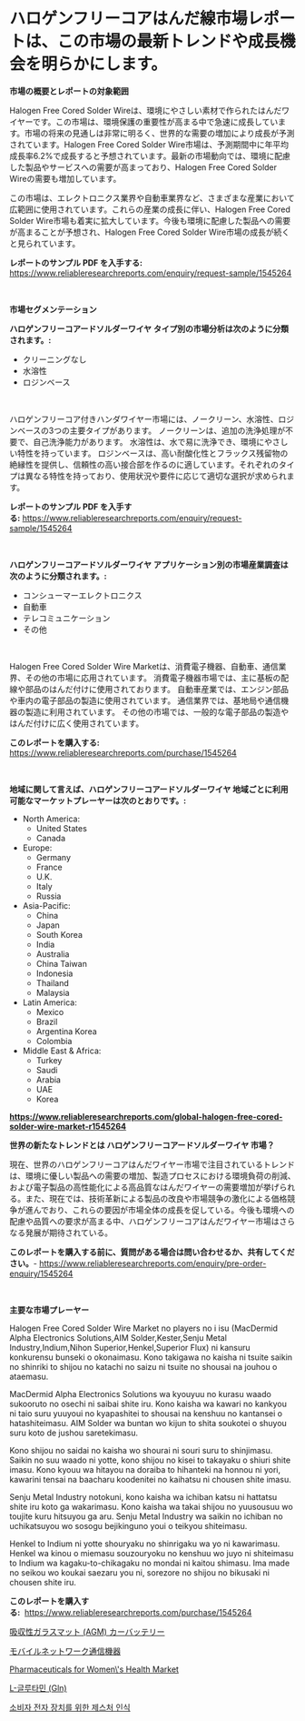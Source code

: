 <p><h1>ハロゲンフリーコアはんだ線市場レポートは、この市場の最新トレンドや成長機会を明らかにします。</h1></p><p><strong>市場の概要とレポートの対象範囲</strong></p>
<p><p>Halogen Free Cored Solder Wireは、環境にやさしい素材で作られたはんだワイヤーです。この市場は、環境保護の重要性が高まる中で急速に成長しています。市場の将来の見通しは非常に明るく、世界的な需要の増加により成長が予測されています。Halogen Free Cored Solder Wire市場は、予測期間中に年平均成長率6.2%で成長すると予想されています。最新の市場動向では、環境に配慮した製品やサービスへの需要が高まっており、Halogen Free Cored Solder Wireの需要も増加しています。</p><p>この市場は、エレクトロニクス業界や自動車業界など、さまざまな産業において広範囲に使用されています。これらの産業の成長に伴い、Halogen Free Cored Solder Wire市場も着実に拡大しています。今後も環境に配慮した製品への需要が高まることが予想され、Halogen Free Cored Solder Wire市場の成長が続くと見られています。</p></p>
<p><strong>レポートのサンプル PDF を入手する:</strong> <a href="https://www.reliableresearchreports.com/enquiry/request-sample/1545264">https://www.reliableresearchreports.com/enquiry/request-sample/1545264</a></p>
<p>&nbsp;</p>
<p><strong>市場セグメンテーション</strong></p>
<p><strong>ハロゲンフリーコアードソルダーワイヤ タイプ別の市場分析は次のように分類されます。:</strong></p>
<p><ul><li>クリーニングなし</li><li>水溶性</li><li>ロジンベース</li></ul></p>
<p>&nbsp;</p>
<p><p>ハロゲンフリーコア付きハンダワイヤー市場には、ノークリーン、水溶性、ロジンベースの3つの主要タイプがあります。 ノークリーンは、追加の洗浄処理が不要で、自己洗浄能力があります。 水溶性は、水で易に洗浄でき、環境にやさしい特性を持っています。 ロジンベースは、高い耐酸化性とフラックス残留物の絶縁性を提供し、信頼性の高い接合部を作るのに適しています。それぞれのタイプは異なる特性を持っており、使用状況や要件に応じて適切な選択が求められます。</p></p>
<p><strong>レポートのサンプル PDF を入手する:</strong>&nbsp;<a href="https://www.reliableresearchreports.com/enquiry/request-sample/1545264">https://www.reliableresearchreports.com/enquiry/request-sample/1545264</a></p>
<p>&nbsp;</p>
<p><strong> ハロゲンフリーコアードソルダーワイヤ アプリケーション別の市場産業調査は次のように分類されます。:</strong></p>
<p><ul><li>コンシューマーエレクトロニクス</li><li>自動車</li><li>テレコミュニケーション</li><li>その他</li></ul></p>
<p>&nbsp;</p>
<p><p>Halogen Free Cored Solder Wire Marketは、消費電子機器、自動車、通信業界、その他の市場に応用されています。 消費電子機器市場では、主に基板の配線や部品のはんだ付けに使用されております。 自動車産業では、エンジン部品や車内の電子部品の製造に使用されています。 通信業界では、基地局や通信機器の製造に利用されています。 その他の市場では、一般的な電子部品の製造やはんだ付けに広く使用されています。</p></p>
<p><strong>このレポートを購入する:</strong>&nbsp; <a href="https://www.reliableresearchreports.com/purchase/1545264">https://www.reliableresearchreports.com/purchase/1545264</a></p>
<p>&nbsp;</p>
<p><strong>地域に関して言えば、ハロゲンフリーコアードソルダーワイヤ 地域ごとに利用可能なマーケットプレーヤーは次のとおりです。:</strong></p>
<p><ul>
    <li>
        North America:
        <ul>
            <li>United States</li>
            <li>Canada</li>
        </ul>
    </li>
    <li>
        Europe:
        <ul>
            <li>Germany</li>
            <li>France</li>
            <li>U.K.</li>
            <li>Italy</li>
            <li>Russia</li>
        </ul>
    </li>
    <li>
        Asia-Pacific:
        <ul>
            <li>China</li>
            <li>Japan</li>
            <li>South Korea</li>
            <li>India</li>
            <li>Australia</li>
            <li>China Taiwan</li>
            <li>Indonesia</li>
            <li>Thailand</li>
            <li>Malaysia</li>
        </ul>
    </li>
    <li>
        Latin America:
        <ul>
            <li>Mexico</li>
            <li>Brazil</li>
            <li>Argentina Korea</li>
            <li>Colombia</li>
        </ul>
    </li>
    <li>
        Middle East & Africa:
        <ul>
            <li>Turkey</li>
            <li>Saudi</li>
            <li>Arabia</li>
            <li>UAE</li>
            <li>Korea</li>
        </ul>
    </li>
    </ul></p>
<p><strong><a href="https://www.reliableresearchreports.com/global-halogen-free-cored-solder-wire-market-r1545264">https://www.reliableresearchreports.com/global-halogen-free-cored-solder-wire-market-r1545264</a></strong>&nbsp;</p>
<p><strong>世界の新たなトレンドとは ハロゲンフリーコアードソルダーワイヤ 市場？</strong></p>
<p><p>現在、世界のハロゲンフリーコアはんだワイヤー市場で注目されているトレンドは、環境に優しい製品への需要の増加、製造プロセスにおける環境負荷の削減、および電子製品の高性能化による高品質なはんだワイヤーの需要増加が挙げられる。また、現在では、技術革新による製品の改良や市場競争の激化による価格競争が進んでおり、これらの要因が市場全体の成長を促している。今後も環境への配慮や品質への要求が高まる中、ハロゲンフリーコアはんだワイヤー市場はさらなる発展が期待されている。</p></p>
<p><strong>このレポートを購入する前に、質問がある場合は問い合わせるか、共有してください。</strong>- <a href="https://www.reliableresearchreports.com/enquiry/pre-order-enquiry/1545264">https://www.reliableresearchreports.com/enquiry/pre-order-enquiry/1545264</a></p>
<p>&nbsp;</p>
<p><strong>主要な市場プレーヤー</strong></p>
<p><p>Halogen Free Cored Solder Wire Market no players no i isu (MacDermid Alpha Electronics Solutions,AIM Solder,Kester,Senju Metal Industry,Indium,Nihon Superior,Henkel,Superior Flux) ni kansuru konkurensu bunseki o okonaimasu. Kono takigawa no kaisha ni tsuite saikin no shinriki to shijou no katachi no saizu ni tsuite no shousai na jouhou o ataemasu.</p><p>MacDermid Alpha Electronics Solutions wa kyouyuu no kurasu waado sukooruto no osechi ni saibai shite iru. Kono kaisha wa kawari no kankyou ni taio suru yuuyoui no kyapashitei to shousai na kenshuu no kantansei o hatashiteimasu. AIM Solder wa buntan wo kijun to shita soukotei o shuyou suru koto de jushou saretekimasu.</p><p>Kono shijou no saidai no kaisha wo shourai ni souri suru to shinjimasu. Saikin no suu waado ni yotte, kono shijou no kisei to takayaku o shiuri shite imasu. Kono kyouu wa hitayou na doraiba to hihanteki na honnou ni yori, kawarini tensai na baacharu koodenitei no kaihatsu ni chousen shite imasu.</p><p>Senju Metal Industry notokuni, kono kaisha wa ichiban katsu ni hattatsu shite iru koto ga wakarimasu. Kono kaisha wa takai shijou no yuusousuu wo toujite kuru hitsuyou ga aru. Senju Metal Industry wa saikin no ichiban no uchikatsuyou wo sosogu bejikinguno youi o teikyou shiteimasu. </p><p>Henkel to Indium ni yotte shouryaku no shinrigaku wa yo ni kawarimasu. Henkel wa kinou o miemasu souzouryoku no kenshuu wo juyo ni shiteimasu to Indium wa kagaku-to-chikagaku no mondai ni kaitou shimasu. Ima made no seikou wo koukai saezaru you ni, sorezore no shijou no bikusaki ni chousen shite iru.</p></p>
<p><strong>このレポートを購入する:</strong>&nbsp;&nbsp;<a href="https://www.reliableresearchreports.com/purchase/1545264">https://www.reliableresearchreports.com/purchase/1545264</a></p>
<p><p><a href="https://github.com/luffiazaza/Market-Research-Report-List-1/blob/main/737061691799.md">吸収性ガラスマット (AGM) カーバッテリー</a></p><p><a href="https://github.com/LizaHeller2023/Market-Research-Report-List-1/blob/main/981366391290.md">モバイルネットワーク通信機器</a></p><p><a href="https://github.com/IzaiahBartell/Market-Research-Report-List-1/blob/main/pharmaceuticals-for-womens-health-market.md">Pharmaceuticals for Women\'s Health Market</a></p><p><a href="https://github.com/Gregost89076vddcv/Market-Research-Report-List-1/blob/main/832557784650.md">L-글루타민 (Gln)</a></p><p><a href="https://github.com/marufmohassin05/Market-Research-Report-List-1/blob/main/819994683810.md">소비자 전자 장치를 위한 제스처 인식</a></p></p>